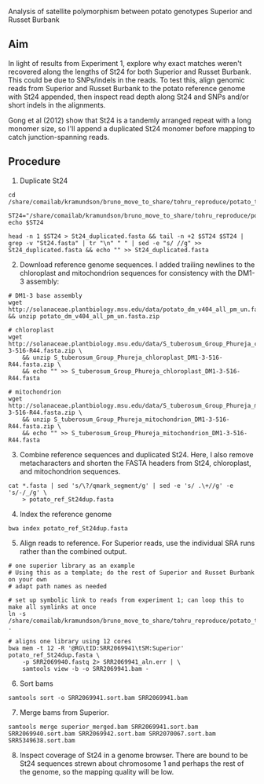 Analysis of satellite polymorphism between potato genotypes Superior and Russet Burbank

## Aim

In light of results from Experiment 1, explore why exact matches weren't recovered along
the lengths of St24 for both Superior and Russet Burbank. This could be due to SNPs/indels
in the reads. To test this, align genomic reads from Superior and Russet Burbank to the
potato reference genome with St24 appended, then inspect read depth along St24 and SNPs
and/or short indels in the alignments.

Gong et al (2012) show that St24 is a tandemly arranged repeat with a long monomer size,
so I'll append a duplicated St24 monomer before mapping to catch junction-spanning reads.

## Procedure

1. Duplicate St24

```
cd /share/comailab/kramundson/bruno_move_to_share/tohru_reproduce/potato_tandem_repeats/experiments/2_mapping_with_St24/

ST24="/share/comailab/kramundson/bruno_move_to_share/tohru_reproduce/potato_tandem_repeats/experiments/1_superior_rb_comparison/data/St24.fasta"
echo $ST24

head -n 1 $ST24 > St24_duplicated.fasta && tail -n +2 $ST24 $ST24 | grep -v "St24.fasta" | tr "\n" " " | sed -e "s/ //g" >> St24_duplicated.fasta && echo "" >> St24_duplicated.fasta
```

2. Download reference genome sequences. I added trailing newlines to the chloroplast and
mitochondrion sequences for consistency with the DM1-3 assembly:

```
# DM1-3 base assembly
wget http://solanaceae.plantbiology.msu.edu/data/potato_dm_v404_all_pm_un.fasta.zip && unzip potato_dm_v404_all_pm_un.fasta.zip

# chloroplast
wget http://solanaceae.plantbiology.msu.edu/data/S_tuberosum_Group_Phureja_chloroplast_DM1-3-516-R44.fasta.zip \
    && unzip S_tuberosum_Group_Phureja_chloroplast_DM1-3-516-R44.fasta.zip \
    && echo "" >> S_tuberosum_Group_Phureja_chloroplast_DM1-3-516-R44.fasta

# mitochondrion
wget http://solanaceae.plantbiology.msu.edu/data/S_tuberosum_Group_Phureja_mitochondrion_DM1-3-516-R44.fasta.zip \
    && unzip S_tuberosum_Group_Phureja_mitochondrion_DM1-3-516-R44.fasta.zip \
    && echo "" >> S_tuberosum_Group_Phureja_mitochondrion_DM1-3-516-R44.fasta
```

3. Combine reference sequences and duplicated St24. Here, I also remove metacharacters and
shorten the FASTA headers from St24, chloroplast, and mitochondrion sequences.

```
cat *.fasta | sed 's/\?/qmark_segment/g' | sed -e 's/ .\+//g' -e 's/-/_/g' \
    > potato_ref_St24dup.fasta
```

4. Index the reference genome

```
bwa index potato_ref_St24dup.fasta
```

5. Align reads to reference. For Superior reads, use the individual SRA runs rather than
the combined output.

```
# one superior library as an example
# Using this as a template; do the rest of Superior and Russet Burbank on your own
# adapt path names as needed

# set up symbolic link to reads from experiment 1; can loop this to make all symlinks at once
ln -s /share/comailab/kramundson/bruno_move_to_share/tohru_reproduce/potato_tandem_repeats/data/reads/SRR2069941.fastq .

# aligns one library using 12 cores
bwa mem -t 12 -R '@RG\tID:SRR2069941\tSM:Superior' potato_ref_St24dup.fasta \
    -p SRR2069940.fastq 2> SRR2069941_aln.err | \
    samtools view -b -o SRR2069941.bam -
```

6. Sort bams

```
samtools sort -o SRR2069941.sort.bam SRR2069941.bam
```

7. Merge bams from Superior.

```
samtools merge superior_merged.bam SRR2069941.sort.bam SRR2069940.sort.bam SRR2069942.sort.bam SRR2070067.sort.bam SRR5349638.sort.bam
```

8. Inspect coverage of St24 in a genome browser. There are bound to be St24 sequences strewn
about chromosome 1 and perhaps the rest of the genome, so the mapping quality will be low.